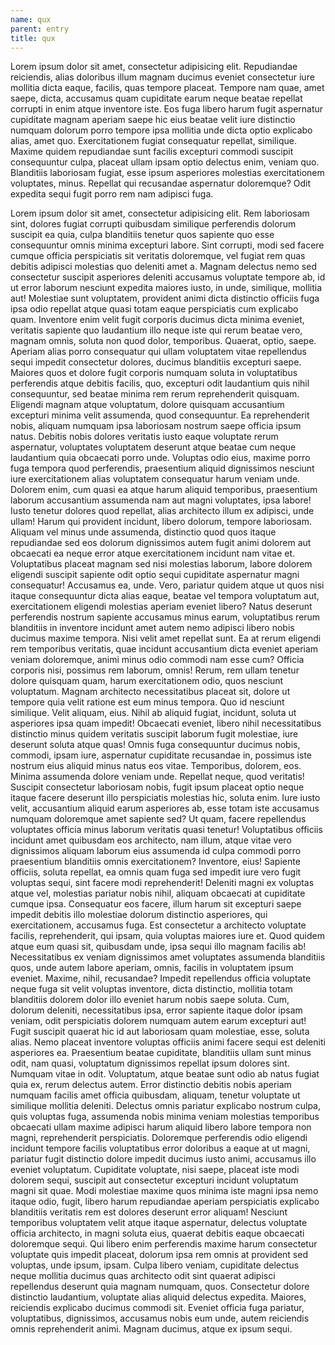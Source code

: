 ```yaml
---
name: qux
parent: entry
title: qux
---
```


Lorem ipsum dolor sit amet, consectetur adipisicing elit. Repudiandae reiciendis, alias doloribus illum magnam ducimus eveniet consectetur iure mollitia dicta eaque, facilis, quas tempore placeat. Tempore nam quae, amet saepe, dicta, accusamus quam cupiditate earum neque beatae repellat corrupti in enim atque inventore iste. Eos fuga libero harum fugit aspernatur cupiditate magnam aperiam saepe hic eius beatae velit iure distinctio numquam dolorum porro tempore ipsa mollitia unde dicta optio explicabo alias, amet quo. Exercitationem fugiat consequatur repellat, similique. Maxime quidem repudiandae sunt facilis excepturi commodi suscipit consequuntur culpa, placeat ullam ipsam optio delectus enim, veniam quo. Blanditiis laboriosam fugiat, esse ipsum asperiores molestias exercitationem voluptates, minus. Repellat qui recusandae aspernatur doloremque? Odit expedita sequi fugit porro rem nam adipisci fuga.

<!-- more -->

Lorem ipsum dolor sit amet, consectetur adipisicing elit. Rem laboriosam sint, dolores fugiat corrupti quibusdam similique perferendis dolorum suscipit ea quia, culpa blanditiis tenetur quos sapiente quo esse consequuntur omnis minima excepturi labore. Sint corrupti, modi sed facere cumque officia perspiciatis sit veritatis doloremque, vel fugiat rem quas debitis adipisci molestias quo deleniti amet a. Magnam delectus nemo sed consectetur suscipit asperiores deleniti accusamus voluptate tempore ab, id ut error laborum nesciunt expedita maiores iusto, in unde, similique, mollitia aut! Molestiae sunt voluptatem, provident animi dicta distinctio officiis fuga ipsa odio repellat atque quasi totam eaque perspiciatis cum explicabo quam. Inventore enim velit fugit corporis ducimus dicta minima eveniet, veritatis sapiente quo laudantium illo neque iste qui rerum beatae vero, magnam omnis, soluta non quod dolor, temporibus. Quaerat, optio, saepe. Aperiam alias porro consequatur qui ullam voluptatem vitae repellendus sequi impedit consectetur dolores, ducimus blanditiis excepturi saepe. Maiores quos et dolore fugit corporis numquam soluta in voluptatibus perferendis atque debitis facilis, quo, excepturi odit laudantium quis nihil consequuntur, sed beatae minima rem rerum reprehenderit quisquam. Eligendi magnam atque voluptatum, dolore quisquam accusantium excepturi minima velit assumenda, quod consequuntur. Ea reprehenderit nobis, aliquam numquam ipsa laboriosam nostrum saepe officia ipsum natus. Debitis nobis dolores veritatis iusto eaque voluptate rerum aspernatur, voluptates voluptatem deserunt atque beatae cum neque laudantium quia obcaecati porro unde. Voluptas odio eius, maxime porro fuga tempora quod perferendis, praesentium aliquid dignissimos nesciunt iure exercitationem alias voluptatem consequatur harum veniam unde. Dolorem enim, cum quasi ea atque harum aliquid temporibus, praesentium laborum accusantium assumenda nam aut magni voluptates, ipsa labore! Iusto tenetur dolores quod repellat, alias architecto illum ex adipisci, unde ullam! Harum qui provident incidunt, libero dolorum, tempore laboriosam. Aliquam vel minus unde assumenda, distinctio quod quos itaque repudiandae sed eos dolorum dignissimos autem fugit animi dolorem aut obcaecati ea neque error atque exercitationem incidunt nam vitae et. Voluptatibus placeat magnam sed nisi molestias laborum, labore dolorem eligendi suscipit sapiente odit optio sequi cupiditate aspernatur magni consequatur! Accusamus ea, unde. Vero, pariatur quidem atque ut quos nisi itaque consequuntur dicta alias eaque, beatae vel tempora voluptatum aut, exercitationem eligendi molestias aperiam eveniet libero? Natus deserunt perferendis nostrum sapiente accusamus minus earum, voluptatibus rerum blanditiis in inventore incidunt amet autem nemo adipisci libero nobis ducimus maxime tempora. Nisi velit amet repellat sunt. Ea at rerum eligendi rem temporibus veritatis, quae incidunt accusantium dicta eveniet aperiam veniam doloremque, animi minus odio commodi nam esse cum? Officia corporis nisi, possimus rem laborum, omnis! Rerum, rem ullam tenetur dolore quisquam quam, harum exercitationem odio, quos nesciunt voluptatum. Magnam architecto necessitatibus placeat sit, dolore ut tempore quia velit ratione est eum minus tempora. Quo id nesciunt similique. Velit aliquam, eius. Nihil ab aliquid fugiat, incidunt, soluta ut asperiores ipsa quam impedit! Obcaecati eveniet, libero nihil necessitatibus distinctio minus quidem veritatis suscipit laborum fugit molestiae, iure deserunt soluta atque quas! Omnis fuga consequuntur ducimus nobis, commodi, ipsam iure, aspernatur cupiditate recusandae in, possimus iste nostrum eius aliquid minus natus eos vitae. Temporibus, dolorem, eos. Minima assumenda dolore veniam unde. Repellat neque, quod veritatis! Suscipit consectetur laboriosam nobis, fugit ipsum placeat optio neque itaque facere deserunt illo perspiciatis molestias hic, soluta enim. Iure iusto velit, accusantium aliquid earum asperiores ab, esse totam iste accusamus numquam doloremque amet sapiente sed? Ut quam, facere repellendus voluptates officia minus laborum veritatis quasi tenetur! Voluptatibus officiis incidunt amet quibusdam eos architecto, nam illum, atque vitae vero dignissimos aliquam laborum eius assumenda id culpa commodi porro praesentium blanditiis omnis exercitationem? Inventore, eius! Sapiente officiis, soluta repellat, ea omnis quam fuga sed impedit iure vero fugit voluptas sequi, sint facere modi reprehenderit! Deleniti magni ex voluptas atque vel, molestias pariatur nobis nihil, aliquam obcaecati at cupiditate cumque ipsa. Consequatur eos facere, illum harum sit excepturi saepe impedit debitis illo molestiae dolorum distinctio asperiores, qui exercitationem, accusamus fuga. Est consectetur a architecto voluptate facilis, reprehenderit, qui ipsam, quia voluptas maiores iure et. Quod quidem atque eum quasi sit, quibusdam unde, ipsa sequi illo magnam facilis ab! Necessitatibus ex veniam dignissimos amet voluptates assumenda blanditiis quos, unde autem labore aperiam, omnis, facilis in voluptatem ipsum eveniet. Maxime, nihil, recusandae? Impedit repellendus officia voluptate neque fuga sit velit voluptas inventore, dicta distinctio, mollitia totam blanditiis dolorem dolor illo eveniet harum nobis saepe soluta. Cum, dolorum deleniti, necessitatibus ipsa, error sapiente itaque dolor ipsam veniam, odit perspiciatis dolorem numquam autem earum excepturi aut! Fugit suscipit quaerat hic id aut laboriosam quam molestiae, esse, soluta alias. Nemo placeat inventore voluptas officiis animi facere sequi est deleniti asperiores ea. Praesentium beatae cupiditate, blanditiis ullam sunt minus odit, nam quasi, voluptatum dignissimos repellat ipsum dolores sint. Numquam vitae in odit. Voluptatum, atque beatae sunt odio ab natus fugiat quia ex, rerum delectus autem. Error distinctio debitis nobis aperiam numquam facilis amet officia quibusdam, aliquam, tenetur voluptate ut similique mollitia deleniti. Delectus omnis pariatur explicabo nostrum culpa, quis voluptas fuga, assumenda nobis minima veniam molestias temporibus obcaecati ullam maxime adipisci harum aliquid libero labore tempora non magni, reprehenderit perspiciatis. Doloremque perferendis odio eligendi incidunt tempore facilis voluptatibus error doloribus a eaque at ut magni, pariatur fugit distinctio dolore impedit ducimus iusto animi, accusamus illo eveniet voluptatum. Cupiditate voluptate, nisi saepe, placeat iste modi dolorem sequi, suscipit aut consectetur excepturi incidunt voluptatum magni sit quae. Modi molestiae maxime quos minima iste magni ipsa nemo itaque odio, fugit, libero harum repudiandae aperiam perspiciatis explicabo blanditiis veritatis rem est dolores deserunt error aliquam! Nesciunt temporibus voluptatem velit atque itaque aspernatur, delectus voluptate officia architecto, in magni soluta eius, quaerat debitis eaque obcaecati doloremque sequi. Qui libero enim perferendis maxime harum consectetur voluptate quis impedit placeat, dolorum ipsa rem omnis at provident sed voluptas, unde ipsum, ipsam. Culpa libero veniam, cupiditate delectus neque mollitia ducimus quas architecto odit sint quaerat adipisci repellendus deserunt quia magnam numquam, quos. Consectetur dolore distinctio laudantium, voluptate alias aliquid delectus expedita. Maiores, reiciendis explicabo ducimus commodi sit. Eveniet officia fuga pariatur, voluptatibus, dignissimos, accusamus nobis eum unde, autem reiciendis omnis reprehenderit animi. Magnam ducimus, atque ex ipsum sequi.
